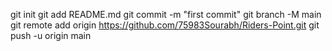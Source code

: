 git init
git add README.md
git commit -m "first commit"
git branch -M main
git remote add origin https://github.com/75983Sourabh/Riders-Point.git
git push -u origin main 
